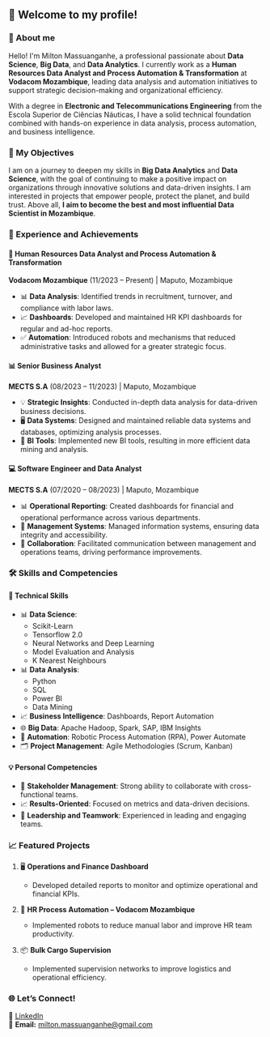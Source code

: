 ## 🌟 Welcome to my profile!

### 👋 About me  
Hello! I'm Milton Massuanganhe, a professional passionate about **Data Science**, **Big Data**, and **Data Analytics**. I currently work as a **Human Resources Data Analyst and Process Automation & Transformation** at **Vodacom Mozambique**, leading data analysis and automation initiatives to support strategic decision-making and organizational efficiency.  

With a degree in **Electronic and Telecommunications Engineering** from the Escola Superior de Ciências Náuticas, I have a solid technical foundation combined with hands-on experience in data analysis, process automation, and business intelligence.

### 🚀 My Objectives  
I am on a journey to deepen my skills in **Big Data Analytics** and **Data Science**, with the goal of continuing to make a positive impact on organizations through innovative solutions and data-driven insights. I am interested in projects that empower people, protect the planet, and build trust. Above all, **I aim to become the best and most influential Data Scientist in Mozambique**.

### 💼 Experience and Achievements  

#### 🏢 **Human Resources Data Analyst and Process Automation & Transformation**  
**Vodacom Mozambique** (11/2023 – Present) | Maputo, Mozambique  
- 📊 **Data Analysis**: Identified trends in recruitment, turnover, and compliance with labor laws.  
- 📈 **Dashboards**: Developed and maintained HR KPI dashboards for regular and ad-hoc reports.  
- ✅ **Automation**: Introduced robots and mechanisms that reduced administrative tasks and allowed for a greater strategic focus.  

#### 📊 **Senior Business Analyst**  
**MECTS S.A** (08/2023 – 11/2023) | Maputo, Mozambique  
- 💡 **Strategic Insights**: Conducted in-depth data analysis for data-driven business decisions.  
- 🖥️ **Data Systems**: Designed and maintained reliable data systems and databases, optimizing analysis processes.  
- 🚀 **BI Tools**: Implemented new BI tools, resulting in more efficient data mining and analysis.  

#### 💻 **Software Engineer and Data Analyst**  
**MECTS S.A** (07/2020 – 08/2023) | Maputo, Mozambique  
- 📊 **Operational Reporting**: Created dashboards for financial and operational performance across various departments.  
- 🔄 **Management Systems**: Managed information systems, ensuring data integrity and accessibility.  
- 🤝 **Collaboration**: Facilitated communication between management and operations teams, driving performance improvements.  

### 🛠️ Skills and Competencies  

#### 🎯 Technical Skills  
- 📊 **Data Science**:
  - Scikit-Learn  
  - Tensorflow 2.0  
  - Neural Networks and Deep Learning  
  - Model Evaluation and Analysis  
  - K Nearest Neighbours  
- 📊 **Data Analysis**:
  - Python  
  - SQL  
  - Power BI  
  - Data Mining  
- 📈 **Business Intelligence**: Dashboards, Report Automation  
- 🌐 **Big Data**: Apache Hadoop, Spark, SAP, IBM Insights  
- 🤖 **Automation**: Robotic Process Automation (RPA), Power Automate  
- 🗂️ **Project Management**: Agile Methodologies (Scrum, Kanban)  

#### 💡 Personal Competencies  
- 🤝 **Stakeholder Management**: Strong ability to collaborate with cross-functional teams.  
- 📈 **Results-Oriented**: Focused on metrics and data-driven decisions.  
- 🚀 **Leadership and Teamwork**: Experienced in leading and engaging teams.  

### 📈 Featured Projects  
1. 🖥️ **Operations and Finance Dashboard**  
   - Developed detailed reports to monitor and optimize operational and financial KPIs.  

2. 🤖 **HR Process Automation – Vodacom Mozambique**  
   - Implemented robots to reduce manual labor and improve HR team productivity.  

3. 📦 **Bulk Cargo Supervision**  
   - Implemented supervision networks to improve logistics and operational efficiency.  

### 🌐 Let’s Connect!  
🔗 [LinkedIn](https://www.linkedin.com/in/milton-massuanganhe-39716215b/)  
📧 **Email:** milton.massuanganhe@gmail.com  
